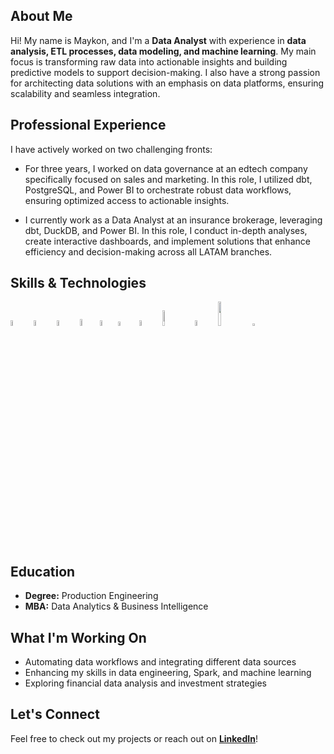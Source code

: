 ## About Me  

Hi! My name is Maykon, and I'm a **Data Analyst** with experience in **data analysis, ETL processes, data modeling, and machine learning**. My main focus is transforming raw data into actionable insights and building predictive models to support decision-making. I also have a strong passion for architecting data solutions with an emphasis on data platforms, ensuring scalability and seamless integration. 

## Professional Experience

I have actively worked on two challenging fronts:

- For three years, I worked on data governance at an edtech company specifically focused on sales and marketing. In this role, I utilized dbt, PostgreSQL, and Power BI to orchestrate robust data workflows, ensuring optimized access to actionable insights.

- I currently work as a Data Analyst at an insurance brokerage, leveraging dbt, DuckDB, and Power BI. In this role, I conduct in-depth analyses, create interactive dashboards, and implement solutions that enhance efficiency and decision-making across all LATAM branches.


## Skills & Technologies

<img src="https://upload.wikimedia.org/wikipedia/commons/c/c3/Python-logo-notext.svg" width="5%"/>  
<img src="https://upload.wikimedia.org/wikipedia/commons/thumb/2/22/Pandas_mark.svg/1200px-Pandas_mark.svg.png" width="5%"/>  
<img src="https://upload.wikimedia.org/wikipedia/commons/thumb/8/84/Matplotlib_icon.svg/1200px-Matplotlib_icon.svg.png" width="5%"/>  
<img src="https://seaborn.pydata.org/_images/logo-mark-lightbg.svg" width="5.5%"/>
<img src="https://uxwing.com/wp-content/themes/uxwing/download/brands-and-social-media/power-bi-icon.png" width="5%"/>
<img src="https://git-scm.com/images/logos/downloads/Git-Icon-1788C.png" width="4.5%"/>  
<img src="https://logospng.org/download/linux/linux-512.png" width="5%"/>  
<img src="https://www.mysql.com/common/logos/logo-mysql-170x115.png" width="8%"/>  
<img src="https://upload.wikimedia.org/wikipedia/commons/thumb/2/29/Postgresql_elephant.svg/540px-Postgresql_elephant.svg.png" width="5.0%"/>  
<img src="https://www.getdbt.com/_next/image?url=%2Fimg%2Flogos%2Fdbt-logo.svg&w=96&q=75" width="10%"/>
<img src="https://www.prefect.io/_next/image?url=https%3A%2F%2Fcdn.sanity.io%2Fimages%2F3ugk85nk%2Fproduction%2Fadfbb1f387c5923c308ead3c652a473fe3a6112e-31x47.svg%3Ffit%3Dmax%26auto%3Dformat&w=1920&q=75" width="3.5%"/>

## Education  

- **Degree:** Production Engineering
- **MBA:** Data Analytics & Business Intelligence  

## What I'm Working On  

- Automating data workflows and integrating different data sources  
- Enhancing my skills in data engineering, Spark, and machine learning  
- Exploring financial data analysis and investment strategies

## Let's Connect  

Feel free to check out my projects or reach out on **[LinkedIn](https://www.linkedin.com/in/maykonalves/)**!